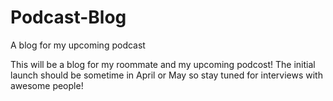 # Podcast-Blog
A blog for my upcoming podcast

This will be a blog for my roommate and my upcoming podcost! The initial launch should be sometime in April or May so stay tuned for interviews with awesome people!
